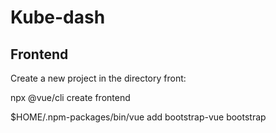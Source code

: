 Kube-dash
=========


Frontend
--------

Create a new project in the directory front:

npx @vue/cli create frontend

$HOME/.npm-packages/bin/vue add bootstrap-vue bootstrap